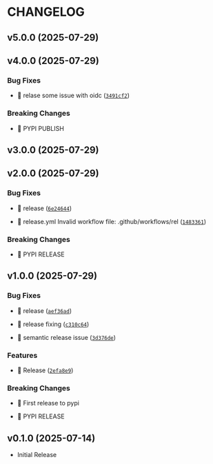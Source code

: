 # CHANGELOG

<!-- version list -->

## v5.0.0 (2025-07-29)


## v4.0.0 (2025-07-29)

### Bug Fixes

- 🐛 relase some issue with oidc
  ([`3491cf2`](https://github.com/ayushjaipuriyar/animepahe-dl/commit/3491cf2a0f9dbe346faace3edb6eca3c8f27d3da))

### Breaking Changes

- 🧨 PYPI PUBLISH


## v3.0.0 (2025-07-29)


## v2.0.0 (2025-07-29)

### Bug Fixes

- 🐛 release
  ([`6e24644`](https://github.com/ayushjaipuriyar/animepahe-dl/commit/6e24644139a940e61195db4fcff21a63b280d571))

- 🐛 release.yml Invalid workflow file: .github/workflows/rel
  ([`1483361`](https://github.com/ayushjaipuriyar/animepahe-dl/commit/1483361933e06e447a1ff3af276f005c81e1a63c))

### Breaking Changes

- 🧨 PYPI RELEASE


## v1.0.0 (2025-07-29)

### Bug Fixes

- 🐛 release
  ([`aef36ad`](https://github.com/ayushjaipuriyar/animepahe-dl/commit/aef36ad90ddf07362b6b213ab143707cc42b517a))

- 🐛 release fixing
  ([`c310c64`](https://github.com/ayushjaipuriyar/animepahe-dl/commit/c310c64d6620dc3154fe94946dc58c2b3dc6eace))

- 🐛 semantic release issue
  ([`3d376de`](https://github.com/ayushjaipuriyar/animepahe-dl/commit/3d376de14bf7bf629147595baa8221cf3daf4fb8))

### Features

- 🎸 Release
  ([`2efa8e9`](https://github.com/ayushjaipuriyar/animepahe-dl/commit/2efa8e9255ef077d276ef393c3d2405ae0dea6e4))

### Breaking Changes

- 🧨 First release to pypi

- 🧨 PYPI RELEASE


## v0.1.0 (2025-07-14)

- Initial Release
